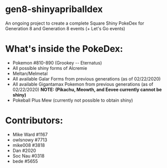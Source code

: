 # gen8-shinyapriballdex
An ongoing project to create a complete Square Shiny PokeDex for Generation 8 and Generation 8 events (+ Let's Go events)

# What's inside the PokeDex:
* Pokemon #810-890 (Grookey -- Eternatus)
* All possible shiny forms of Alcremie
* Meltan/Melmetal
* All available Galar Forms from previous generations (as of 02/22/2020)
* All available Gigantamax Pokemon from previous generations (as of 02/22/2020) **NOTE: (Pikachu, Meowth, and Eevee currently cannot be shiny)**
* Pokeball Plus Mew (currently not possible to obtain shiny)

# Contributors:
* Mike Ward #1167
* owlsnowy #7713
* mike008 #3818
* Dan #2020
* Soc Nau #0318
* bede #5655
